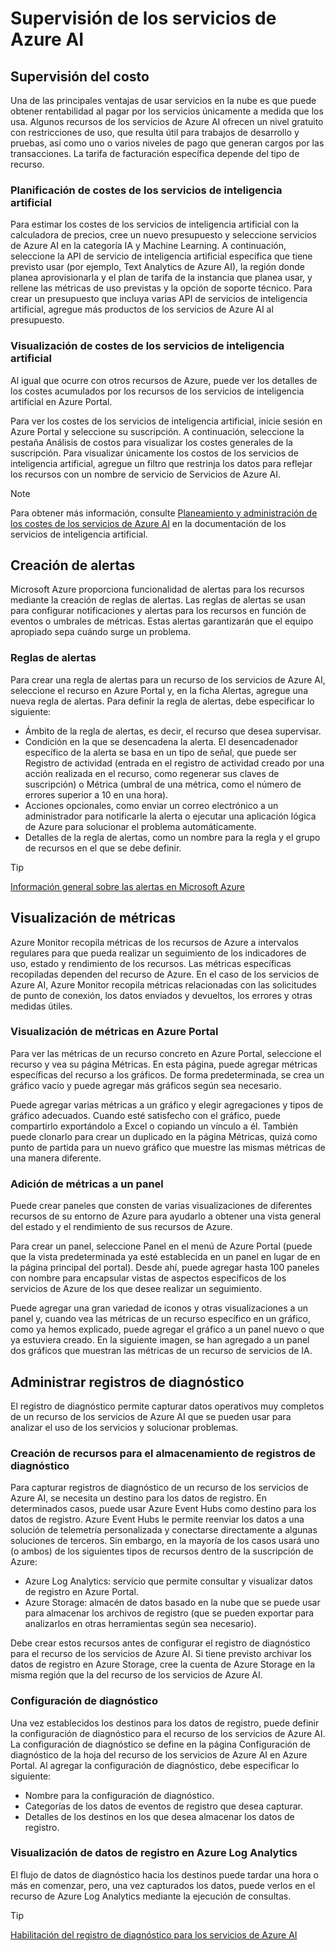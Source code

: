 # Supervisión de los servicios de Azure AI

## Supervisión del costo

Una de las principales ventajas de usar servicios en la nube es que puede obtener rentabilidad al pagar por los servicios únicamente a medida que los usa. Algunos recursos de los servicios de Azure AI ofrecen un nivel gratuito con restricciones de uso, que resulta útil para trabajos de desarrollo y pruebas, así como uno o varios niveles de pago que generan cargos por las transacciones. La tarifa de facturación específica depende del tipo de recurso.

### Planificación de costes de los servicios de inteligencia artificial

Para estimar los costes de los servicios de inteligencia artificial con la calculadora de precios, cree un nuevo presupuesto y seleccione servicios de Azure AI en la categoría IA y Machine Learning. A continuación, seleccione la API de servicio de inteligencia artificial específica que tiene previsto usar (por ejemplo, Text Analytics de Azure AI), la región donde planea aprovisionarla y el plan de tarifa de la instancia que planea usar, y rellene las métricas de uso previstas y la opción de soporte técnico. Para crear un presupuesto que incluya varias API de servicios de inteligencia artificial, agregue más productos de los servicios de Azure AI al presupuesto.

### Visualización de costes de los servicios de inteligencia artificial

Al igual que ocurre con otros recursos de Azure, puede ver los detalles de los costes acumulados por los recursos de los servicios de inteligencia artificial en Azure Portal.

Para ver los costes de los servicios de inteligencia artificial, inicie sesión en Azure Portal y seleccione su suscripción. A continuación, seleccione la pestaña Análisis de costos para visualizar los costes generales de la suscripción. Para visualizar únicamente los costos de los servicios de inteligencia artificial, agregue un filtro que restrinja los datos para reflejar los recursos con un nombre de servicio de Servicios de Azure AI.

> [!NOTE]
> Para obtener más información, consulte [Planeamiento y administración de los costes de los servicios de Azure AI](https://learn.microsoft.com/es-es/azure/ai-services/plan-manage-costs) en la documentación de los servicios de inteligencia artificial.

## Creación de alertas

Microsoft Azure proporciona funcionalidad de alertas para los recursos mediante la creación de reglas de alertas. Las reglas de alertas se usan para configurar notificaciones y alertas para los recursos en función de eventos o umbrales de métricas. Estas alertas garantizarán que el equipo apropiado sepa cuándo surge un problema.

### Reglas de alertas

Para crear una regla de alertas para un recurso de los servicios de Azure AI, seleccione el recurso en Azure Portal y, en la ficha Alertas, agregue una nueva regla de alertas. Para definir la regla de alertas, debe especificar lo siguiente:

* Ámbito de la regla de alertas, es decir, el recurso que desea supervisar.
* Condición en la que se desencadena la alerta. El desencadenador específico de la alerta se basa en un tipo de señal, que puede ser Registro de actividad (entrada en el registro de actividad creado por una acción realizada en el recurso, como regenerar sus claves de suscripción) o Métrica (umbral de una métrica, como el número de errores superior a 10 en una hora).
* Acciones opcionales, como enviar un correo electrónico a un administrador para notificarle la alerta o ejecutar una aplicación lógica de Azure para solucionar el problema automáticamente.
* Detalles de la regla de alertas, como un nombre para la regla y el grupo de recursos en el que se debe definir.

> [!TIP]
> [Información general sobre las alertas en Microsoft Azure](https://learn.microsoft.com/es-es/azure/azure-monitor/alerts/alerts-overview)

## Visualización de métricas

Azure Monitor recopila métricas de los recursos de Azure a intervalos regulares para que pueda realizar un seguimiento de los indicadores de uso, estado y rendimiento de los recursos. Las métricas específicas recopiladas dependen del recurso de Azure. En el caso de los servicios de Azure AI, Azure Monitor recopila métricas relacionadas con las solicitudes de punto de conexión, los datos enviados y devueltos, los errores y otras medidas útiles.

### Visualización de métricas en Azure Portal

Para ver las métricas de un recurso concreto en Azure Portal, seleccione el recurso y vea su página Métricas. En esta página, puede agregar métricas específicas del recurso a los gráficos. De forma predeterminada, se crea un gráfico vacío y puede agregar más gráficos según sea necesario.

Puede agregar varias métricas a un gráfico y elegir agregaciones y tipos de gráfico adecuados. Cuando esté satisfecho con el gráfico, puede compartirlo exportándolo a Excel o copiando un vínculo a él. También puede clonarlo para crear un duplicado en la página Métricas, quizá como punto de partida para un nuevo gráfico que muestre las mismas métricas de una manera diferente.

### Adición de métricas a un panel

Puede crear paneles que consten de varias visualizaciones de diferentes recursos de su entorno de Azure para ayudarlo a obtener una vista general del estado y el rendimiento de sus recursos de Azure.

Para crear un panel, seleccione Panel en el menú de Azure Portal (puede que la vista predeterminada ya esté establecida en un panel en lugar de en la página principal del portal). Desde ahí, puede agregar hasta 100 paneles con nombre para encapsular vistas de aspectos específicos de los servicios de Azure de los que desee realizar un seguimiento.

Puede agregar una gran variedad de iconos y otras visualizaciones a un panel y, cuando vea las métricas de un recurso específico en un gráfico, como ya hemos explicado, puede agregar el gráfico a un panel nuevo o que ya estuviera creado. En la siguiente imagen, se han agregado a un panel dos gráficos que muestran las métricas de un recurso de servicios de IA.

## Administrar registros de diagnóstico

El registro de diagnóstico permite capturar datos operativos muy completos de un recurso de los servicios de Azure AI que se pueden usar para analizar el uso de los servicios y solucionar problemas.

### Creación de recursos para el almacenamiento de registros de diagnóstico

Para capturar registros de diagnóstico de un recurso de los servicios de Azure AI, se necesita un destino para los datos de registro. En determinados casos, puede usar Azure Event Hubs como destino para los datos de registro. Azure Event Hubs le permite reenviar los datos a una solución de telemetría personalizada y conectarse directamente a algunas soluciones de terceros. Sin embargo, en la mayoría de los casos usará uno (o ambos) de los siguientes tipos de recursos dentro de la suscripción de Azure:

* Azure Log Analytics: servicio que permite consultar y visualizar datos de registro en Azure Portal.
* Azure Storage: almacén de datos basado en la nube que se puede usar para almacenar los archivos de registro (que se pueden exportar para analizarlos en otras herramientas según sea necesario).

Debe crear estos recursos antes de configurar el registro de diagnóstico para el recurso de los servicios de Azure AI. Si tiene previsto archivar los datos de registro en Azure Storage, cree la cuenta de Azure Storage en la misma región que la del recurso de los servicios de Azure AI.

### Configuración de diagnóstico

Una vez establecidos los destinos para los datos de registro, puede definir la configuración de diagnóstico para el recurso de los servicios de Azure AI. La configuración de diagnóstico se define en la página Configuración de diagnóstico de la hoja del recurso de los servicios de Azure AI en Azure Portal. Al agregar la configuración de diagnóstico, debe especificar lo siguiente:

* Nombre para la configuración de diagnóstico.
* Categorías de los datos de eventos de registro que desea capturar.
* Detalles de los destinos en los que desea almacenar los datos de registro.

### Visualización de datos de registro en Azure Log Analytics

El flujo de datos de diagnóstico hacia los destinos puede tardar una hora o más en comenzar, pero, una vez capturados los datos, puede verlos en el recurso de Azure Log Analytics mediante la ejecución de consultas.

> [!TIP]
> [Habilitación del registro de diagnóstico para los servicios de Azure AI](https://learn.microsoft.com/es-es/azure/ai-services/diagnostic-logging)
